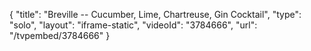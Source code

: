 {
    "title": "Breville -- Cucumber, Lime, Chartreuse, Gin Cocktail",
    "type": "solo",
    "layout": "iframe-static",
    "videoId": "3784666",
    "url": "\/tvpembed\/3784666"
}